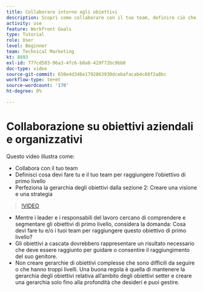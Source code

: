 ```yaml
---
title: Collaborare intorno agli obiettivi
description: Scopri come collaborare con il tuo team, definire ciò che devi fare tu e il tuo team per raggiungere l’obiettivo di livello principale e perfezionare la gerarchia degli obiettivi.
activity: use
feature: Workfront Goals
type: Tutorial
role: User
level: Beginner
team: Technical Marketing
kt: 8893
exl-id: 777cd503-96a3-4fc6-b0a8-429f72bc9bb0
doc-type: video
source-git-commit: 650e4d346e1792863930dcebafacab4c88f2a8bc
workflow-type: tm+mt
source-wordcount: '170'
ht-degree: 0%

---
```


# Collaborazione su obiettivi aziendali e organizzativi

Questo video illustra come:

* Collabora con il tuo team
* Definisci cosa devi fare tu e il tuo team per raggiungere l’obiettivo di primo livello
* Perfeziona la gerarchia degli obiettivi dalla sezione 2: Creare una visione e una strategia

>[!VIDEO](https://video.tv.adobe.com/v/335187/?quality=12&learn=on)

<!--
Pro-tips graphic
-->

* Mentre i leader e i responsabili del lavoro cercano di comprendere e segmentare gli obiettivi di primo livello, considera la domanda: Cosa devi fare tu e/o i tuoi team per raggiungere questo obiettivo di primo livello?
* Gli obiettivi a cascata dovrebbero rappresentare un risultato necessario che deve essere raggiunto per guidare o consentire il raggiungimento del suo genitore.
* Non creare gerarchie di obiettivi complesse che sono difficili da seguire o che hanno troppi livelli. Una buona regola è quella di mantenere la gerarchia degli obiettivi relativa all’ambito degli obiettivi setter e creare una gerarchia solo fino alla profondità che desideri e puoi gestire.
